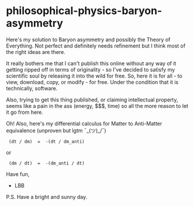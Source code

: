 # philosophical-physics-baryon-asymmetry

Here's my solution to Baryon asymmetry and possibly the Theory of Everything. Not perfect and definitely needs refinement but I think most of the right ideas are there.

It really bothers me that I can't publish this online without any way of it getting ripped off in terms of originality - so I've decided to satisfy my scientific soul
by releasing it into the wild for free. So, here it is for all - to view, download, copy, or modify - for free. Under the condition that it is technically,
software.

Also, trying to get this thing published, or claiming intellectual property, seems like a pain in the ass (energy, $$$, time) so all the more reason to let it go from here.

Oh! Also, here's my differential calculus for Matter to Anti-Matter equivalence (unproven but lgtm ¯\_(ツ)_/¯)

     (dt / dm)  =  -(dt / dm_anti)

or

     (dm / dt)  =  -(dm_anti / dt)
      

Have fun,
  - LBB




P.S. Have a bright and sunny day.
